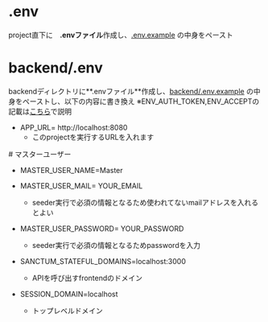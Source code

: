 # .env
project直下に　**.envファイル**作成し、[.env.example](/.env.example) の中身をペースト

# backend/.env
backendディレクトリに**.envファイル**作成し、[backend/.env.example](backend/.env.example) の中身をペーストし、以下の内容に書き換え
※ENV_AUTH_TOKEN,ENV_ACCEPTの記載は[こちら](/reference/MarkDownAPI.md)で説明


- APP_URL= http://localhost:8080
  - このprojectを実行するURLを入れます

\# マスターユーザー
- MASTER_USER_NAME=Master
- MASTER_USER_MAIL= YOUR_EMAIL
  - seeder実行で必須の情報となるため使われてないmailアドレスを入れるとよい
- MASTER_USER_PASSWORD= YOUR_PASSWORD
  -  seeder実行で必須の情報となるためpasswordを入力

- SANCTUM_STATEFUL_DOMAINS=localhost:3000
  - APIを呼び出すfrontendのドメイン 
- SESSION_DOMAIN=localhost
  - トップレベルドメイン 
